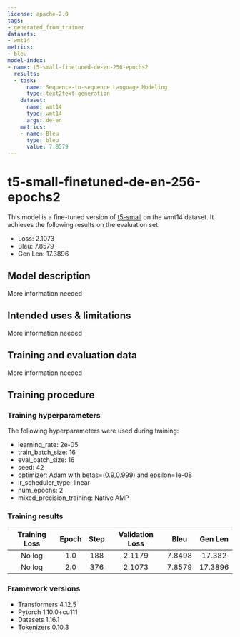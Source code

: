 ```yaml
---
license: apache-2.0
tags:
- generated_from_trainer
datasets:
- wmt14
metrics:
- bleu
model-index:
- name: t5-small-finetuned-de-en-256-epochs2
  results:
  - task:
      name: Sequence-to-sequence Language Modeling
      type: text2text-generation
    dataset:
      name: wmt14
      type: wmt14
      args: de-en
    metrics:
    - name: Bleu
      type: bleu
      value: 7.8579
---
```


<!-- This model card has been generated automatically according to the information the Trainer had access to. You
should probably proofread and complete it, then remove this comment. -->

# t5-small-finetuned-de-en-256-epochs2

This model is a fine-tuned version of [t5-small](https://huggingface.co/t5-small) on the wmt14 dataset.
It achieves the following results on the evaluation set:
- Loss: 2.1073
- Bleu: 7.8579
- Gen Len: 17.3896

## Model description

More information needed

## Intended uses & limitations

More information needed

## Training and evaluation data

More information needed

## Training procedure

### Training hyperparameters

The following hyperparameters were used during training:
- learning_rate: 2e-05
- train_batch_size: 16
- eval_batch_size: 16
- seed: 42
- optimizer: Adam with betas=(0.9,0.999) and epsilon=1e-08
- lr_scheduler_type: linear
- num_epochs: 2
- mixed_precision_training: Native AMP

### Training results

| Training Loss | Epoch | Step | Validation Loss | Bleu   | Gen Len |
|:-------------:|:-----:|:----:|:---------------:|:------:|:-------:|
| No log        | 1.0   | 188  | 2.1179          | 7.8498 | 17.382  |
| No log        | 2.0   | 376  | 2.1073          | 7.8579 | 17.3896 |


### Framework versions

- Transformers 4.12.5
- Pytorch 1.10.0+cu111
- Datasets 1.16.1
- Tokenizers 0.10.3
